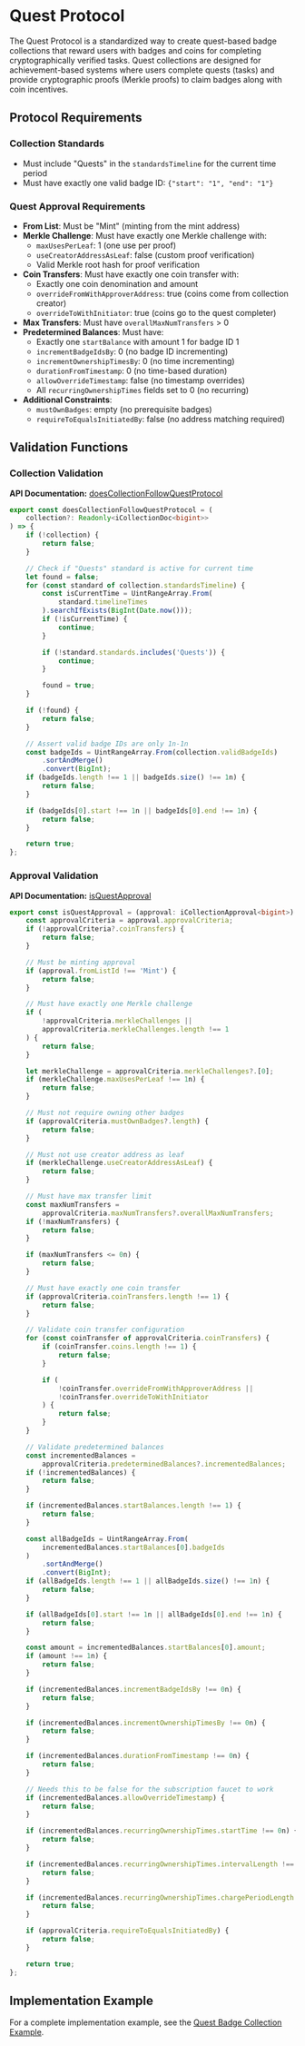 # Quest Protocol

The Quest Protocol is a standardized way to create quest-based badge collections that reward users with badges and coins for completing cryptographically verified tasks. Quest collections are designed for achievement-based systems where users complete quests (tasks) and provide cryptographic proofs (Merkle proofs) to claim badges along with coin incentives.

## Protocol Requirements

### Collection Standards

-   Must include "Quests" in the `standardsTimeline` for the current time period
-   Must have exactly one valid badge ID: `{"start": "1", "end": "1"}`

### Quest Approval Requirements

-   **From List**: Must be "Mint" (minting from the mint address)
-   **Merkle Challenge**: Must have exactly one Merkle challenge with:
    -   `maxUsesPerLeaf`: 1 (one use per proof)
    -   `useCreatorAddressAsLeaf`: false (custom proof verification)
    -   Valid Merkle root hash for proof verification
-   **Coin Transfers**: Must have exactly one coin transfer with:
    -   Exactly one coin denomination and amount
    -   `overrideFromWithApproverAddress`: true (coins come from collection creator)
    -   `overrideToWithInitiator`: true (coins go to the quest completer)
-   **Max Transfers**: Must have `overallMaxNumTransfers` > 0
-   **Predetermined Balances**: Must have:
    -   Exactly one `startBalance` with amount 1 for badge ID 1
    -   `incrementBadgeIdsBy`: 0 (no badge ID incrementing)
    -   `incrementOwnershipTimesBy`: 0 (no time incrementing)
    -   `durationFromTimestamp`: 0 (no time-based duration)
    -   `allowOverrideTimestamp`: false (no timestamp overrides)
    -   All `recurringOwnershipTimes` fields set to 0 (no recurring)
-   **Additional Constraints**:
    -   `mustOwnBadges`: empty (no prerequisite badges)
    -   `requireToEqualsInitiatedBy`: false (no address matching required)

## Validation Functions

### Collection Validation

**API Documentation:** [doesCollectionFollowQuestProtocol](https://bitbadges.github.io/bitbadgesjs/functions/doesCollectionFollowQuestProtocol.html)

```typescript
export const doesCollectionFollowQuestProtocol = (
    collection?: Readonly<iCollectionDoc<bigint>>
) => {
    if (!collection) {
        return false;
    }

    // Check if "Quests" standard is active for current time
    let found = false;
    for (const standard of collection.standardsTimeline) {
        const isCurrentTime = UintRangeArray.From(
            standard.timelineTimes
        ).searchIfExists(BigInt(Date.now()));
        if (!isCurrentTime) {
            continue;
        }

        if (!standard.standards.includes('Quests')) {
            continue;
        }

        found = true;
    }

    if (!found) {
        return false;
    }

    // Assert valid badge IDs are only 1n-1n
    const badgeIds = UintRangeArray.From(collection.validBadgeIds)
        .sortAndMerge()
        .convert(BigInt);
    if (badgeIds.length !== 1 || badgeIds.size() !== 1n) {
        return false;
    }

    if (badgeIds[0].start !== 1n || badgeIds[0].end !== 1n) {
        return false;
    }

    return true;
};
```

### Approval Validation

**API Documentation:** [isQuestApproval](https://bitbadges.github.io/bitbadgesjs/functions/isQuestApproval.html)

```typescript
export const isQuestApproval = (approval: iCollectionApproval<bigint>) => {
    const approvalCriteria = approval.approvalCriteria;
    if (!approvalCriteria?.coinTransfers) {
        return false;
    }

    // Must be minting approval
    if (approval.fromListId !== 'Mint') {
        return false;
    }

    // Must have exactly one Merkle challenge
    if (
        !approvalCriteria.merkleChallenges ||
        approvalCriteria.merkleChallenges.length !== 1
    ) {
        return false;
    }

    let merkleChallenge = approvalCriteria.merkleChallenges?.[0];
    if (merkleChallenge.maxUsesPerLeaf !== 1n) {
        return false;
    }

    // Must not require owning other badges
    if (approvalCriteria.mustOwnBadges?.length) {
        return false;
    }

    // Must not use creator address as leaf
    if (merkleChallenge.useCreatorAddressAsLeaf) {
        return false;
    }

    // Must have max transfer limit
    const maxNumTransfers =
        approvalCriteria.maxNumTransfers?.overallMaxNumTransfers;
    if (!maxNumTransfers) {
        return false;
    }

    if (maxNumTransfers <= 0n) {
        return false;
    }

    // Must have exactly one coin transfer
    if (approvalCriteria.coinTransfers.length !== 1) {
        return false;
    }

    // Validate coin transfer configuration
    for (const coinTransfer of approvalCriteria.coinTransfers) {
        if (coinTransfer.coins.length !== 1) {
            return false;
        }

        if (
            !coinTransfer.overrideFromWithApproverAddress ||
            !coinTransfer.overrideToWithInitiator
        ) {
            return false;
        }
    }

    // Validate predetermined balances
    const incrementedBalances =
        approvalCriteria.predeterminedBalances?.incrementedBalances;
    if (!incrementedBalances) {
        return false;
    }

    if (incrementedBalances.startBalances.length !== 1) {
        return false;
    }

    const allBadgeIds = UintRangeArray.From(
        incrementedBalances.startBalances[0].badgeIds
    )
        .sortAndMerge()
        .convert(BigInt);
    if (allBadgeIds.length !== 1 || allBadgeIds.size() !== 1n) {
        return false;
    }

    if (allBadgeIds[0].start !== 1n || allBadgeIds[0].end !== 1n) {
        return false;
    }

    const amount = incrementedBalances.startBalances[0].amount;
    if (amount !== 1n) {
        return false;
    }

    if (incrementedBalances.incrementBadgeIdsBy !== 0n) {
        return false;
    }

    if (incrementedBalances.incrementOwnershipTimesBy !== 0n) {
        return false;
    }

    if (incrementedBalances.durationFromTimestamp !== 0n) {
        return false;
    }

    // Needs this to be false for the subscription faucet to work
    if (incrementedBalances.allowOverrideTimestamp) {
        return false;
    }

    if (incrementedBalances.recurringOwnershipTimes.startTime !== 0n) {
        return false;
    }

    if (incrementedBalances.recurringOwnershipTimes.intervalLength !== 0n) {
        return false;
    }

    if (incrementedBalances.recurringOwnershipTimes.chargePeriodLength !== 0n) {
        return false;
    }

    if (approvalCriteria.requireToEqualsInitiatedBy) {
        return false;
    }

    return true;
};
```

## Implementation Example

For a complete implementation example, see the [Quest Badge Collection Example](../../examples/txs/msgcreatecollection/quest-badge-collection.md).
